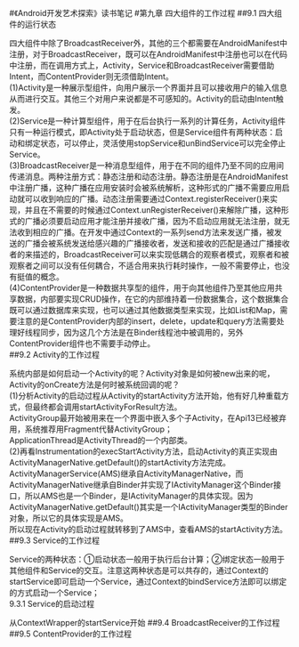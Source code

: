 #《Android开发艺术探索》读书笔记
#第九章 四大组件的工作过程
##9.1 四大组件的运行状态
	
四大组件中除了BroadcastReceiver外，其他的三个都需要在AndroidManifest中注册，对于BroadcastReceiver，既可以在AndroidManifest中注册也可以在代码中注册，而在调用方式上，Activity，Service和BroadcastReceiver需要借助Intent，而ContentProvider则无须借助Intent。<br>
	(1)Activity是一种展示型组件，向用户展示一个界面并且可以接收用户的输入信息从而进行交互。其他三个对用户来说都是不可感知的。Activity的启动由Intent触发。<br>
	(2)Service是一种计算型组件，用于在后台执行一系列的计算任务，Activity组件只有一种运行模式，即Activity处于启动状态，但是Service组件有两种状态：启动和绑定状态，可以停止，灵活使用stopService和unBindService可以完全停止Service。<br>
	(3)BroadcastReceiver是一种消息型组件，用于在不同的组件乃至不同的应用间传递消息。两种注册方式：静态注册和动态注册。静态注册是在AndroidManifest中注册广播，这种广播在应用安装时会被系统解析，这种形式的广播不需要应用启动就可以收到响应的广播。动态注册需要通过Context.registerReceiver()来实现，并且在不需要的时候通过Context.unRegisterReceiver()来解除广播，这种形式的广播必须要启动应用才能注册并接收广播，因为不启动应用就无法注册，就无法收到相应的广播。在开发中通过Context的一系列send方法来发送广播，被发送的广播会被系统发送给感兴趣的广播接收者，发送和接收的匹配是通过广播接收者的<intent-filter>来描述的，BroadcastReceiver可以来实现低耦合的观察者模式，观察者和被观察者之间可以没有任何耦合，不适合用来执行耗时操作，一般不需要停止，也没有挺值的概念。<br>
	(4)ContentProvider是一种数据共享型的组件，用于向其他组件乃至其他应用共享数据，内部要实现CRUD操作，在它的内部维持着一份数据集合，这个数据集合既可以通过数据库来实现，也可以通过其他数据类型来实现，比如List和Map，需要注意的是ContentProvider内部的insert，delete，update和query方法需要处理好线程同步，因为这几个方法是在Binder线程池中被调用的，另外ContentProvider组件也不需要手动停止。<br>
##9.2 Activity的工作过程
	
系统内部是如何启动一个Activity的呢？Activity对象是如何被new出来的呢，Activity的onCreate方法是何时被系统回调的呢？<br>
	(1)分析Activity的启动过程从Activity的startActivity方法开始，他有好几种重载方式，但最终都会调用startActivityForResult方法。<br>
	ActivityGroup最开始被用来在一个界面中嵌入多个子Activity，在Api13已经被弃用，系统推荐用Fragment代替ActivityGroup；<br>
	ApplicationThread是ActivityThread的一个内部类。<br>
	(2)再看Instrumentation的execStart‘Activity方法，启动Activity的真正实现由ActivityManagerNative.getDefault()的startActivity方法完成。ActivityManagerService(AMS)继承自ActivityManagerNative，而ActivityManagerNative继承自Binder并实现了IActivityManager这个Binder接口，所以AMS也是一个Binder，是IActivityManager的具体实现。因为ActivityManagerNative.getDefault()其实是一个IActivityManager类型的Binder对象，所以它的具体实现是AMS。<br>
	所以现在Activity的启动过程就转移到了AMS中，查看AMS的startActivity方法。<br>
##9.3 Service的工作过程
	
Service的两种状态：①启动状态一般用于执行后台计算；②绑定状态一般用于其他组件和Service的交互。注意这两种状态是可以共存的，通过Context的startService即可启动一个Service，通过Context的bindService方法即可以绑定的方式启动一个Service；<br>
9.3.1 Service的启动过程<br>
	
从ContextWrapper的startService开始
##9.4 BroadcastReceiver的工作过程
##9.5 ContentProvider的工作过程
